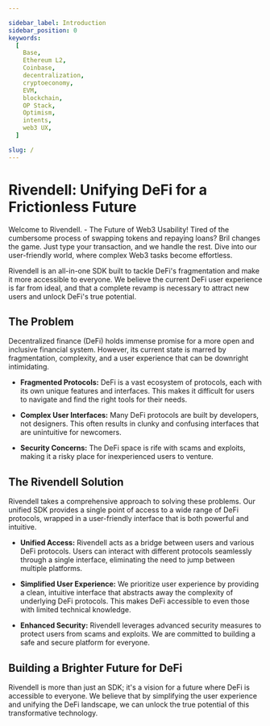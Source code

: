 ```yaml
---

sidebar_label: Introduction
sidebar_position: 0
keywords:
  [
    Base,
    Ethereum L2,
    Coinbase,
    decentralization,
    cryptoeconomy,
    EVM,
    blockchain,
    OP Stack,
    Optimism,
    intents,
    web3 UX,
  ]

slug: /
---
```


# Rivendell: Unifying DeFi for a Frictionless Future
Welcome to Rivendell. - The Future of Web3 Usability! Tired of the cumbersome process of swapping tokens and repaying loans? Bril changes the game. Just type your transaction, and we handle the rest. Dive into our user-friendly world, where complex Web3 tasks become effortless.

Rivendell is an all-in-one SDK built to tackle DeFi's fragmentation and make it more accessible to everyone. We believe the current DeFi user experience is far from ideal, and that a complete revamp is necessary to attract new users and unlock DeFi's true potential.

## The Problem

Decentralized finance (DeFi) holds immense promise for a more open and inclusive financial system. However, its current state is marred by fragmentation, complexity, and a user experience that can be downright intimidating.

- **Fragmented Protocols:** DeFi is a vast ecosystem of protocols, each with its own unique features and interfaces. This makes it difficult for users to navigate and find the right tools for their needs.

- **Complex User Interfaces:** Many DeFi protocols are built by developers, not designers. This often results in clunky and confusing interfaces that are unintuitive for newcomers.

- **Security Concerns:** The DeFi space is rife with scams and exploits, making it a risky place for inexperienced users to venture.

## The Rivendell Solution

Rivendell takes a comprehensive approach to solving these problems. Our unified SDK provides a single point of access to a wide range of DeFi protocols, wrapped in a user-friendly interface that is both powerful and intuitive.

- **Unified Access:** Rivendell acts as a bridge between users and various DeFi protocols. Users can interact with different protocols seamlessly through a single interface, eliminating the need to jump between multiple platforms.

- **Simplified User Experience:** We prioritize user experience by providing a clean, intuitive interface that abstracts away the complexity of underlying DeFi protocols. This makes DeFi accessible to even those with limited technical knowledge.

- **Enhanced Security:** Rivendell leverages advanced security measures to protect users from scams and exploits. We are committed to building a safe and secure platform for everyone.

## Building a Brighter Future for DeFi

Rivendell is more than just an SDK; it's a vision for a future where DeFi is accessible to everyone. We believe that by simplifying the user experience and unifying the DeFi landscape, we can unlock the true potential of this transformative technology.